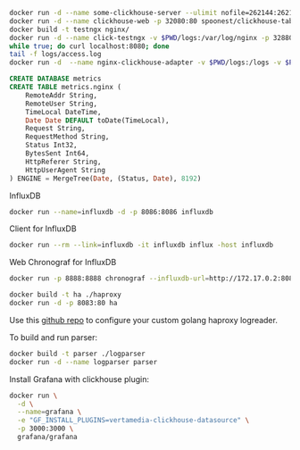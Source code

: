```sh
docker run -d --name some-clickhouse-server --ulimit nofile=262144:262144 -p 8123:8123 -p 9000:9000 yandex/clickhouse-server
docker run -d --name clickhouse-web -p 32080:80 spoonest/clickhouse-tabix-web-client
docker build -t testngx nginx/
docker run -d --name click-testngx -v $PWD/logs:/var/log/nginx -p 32880:80 testngx
while true; do curl localhost:8080; done
tail -f logs/access.log
docker run -d  --name nginx-clickhouse-adapter -v $PWD/logs:/logs -v $PWD/clickhousedb/config:/config mintance/nginx-clickhouse
```
```sql
CREATE DATABASE metrics
CREATE TABLE metrics.nginx (
    RemoteAddr String,
    RemoteUser String,
    TimeLocal DateTime,
    Date Date DEFAULT toDate(TimeLocal),
    Request String,
    RequestMethod String,
    Status Int32,
    BytesSent Int64,
    HttpReferer String,
    HttpUserAgent String
) ENGINE = MergeTree(Date, (Status, Date), 8192)
```

InfluxDB
```sh
docker run --name=influxdb -d -p 8086:8086 influxdb
```
Client for InfluxDB
```sh
docker run --rm --link=influxdb -it influxdb influx -host influxdb
```
Web Chronograf for InfluxDB
```sh
docker run -p 8888:8888 chronograf --influxdb-url=http://172.17.0.2:8086
```
```sh
docker build -t ha ./haproxy
docker run -d -p 8083:80 ha
```
Use this [github repo](https://github.com/shuLhan/haminer) to configure your custom golang haproxy logreader.

To build and run parser:
```sh
docker build -t parser ./logparser
docker run -d --name logparser parser
```
Install Grafana with clickhouse plugin:
```sh
docker run \
  -d \
  --name=grafana \
  -e "GF_INSTALL_PLUGINS=vertamedia-clickhouse-datasource" \
  -p 3000:3000 \
  grafana/grafana
```